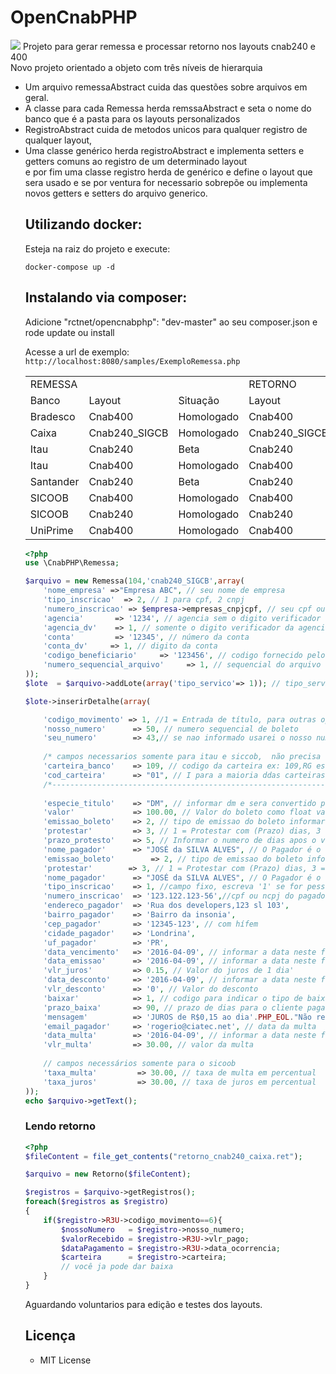 # OpenCnabPHP 
<img src="https://travis-ci.org/QuilhaSoft/OpenCnabPHP.svg?branch=master">
Projeto para gerar remessa e processar retorno nos layouts cnab240 e 400<br>
Novo projeto orientado a objeto com três níveis de hierarquia
<ul>
<li>
Um arquivo remessaAbstract cuida das questões sobre arquivos em geral.
</li>
<li>
A classe para cada Remessa herda remssaAbstract e seta o nome do banco que é a pasta para os layouts personalizados
</li>
<li>
RegistroAbstract cuida de metodos unicos para qualquer registro de qualquer layout,
</li>
<li>
Uma classe genérico herda registroAbstract e implementa setters e getters comuns ao registro de um determinado layout
</li>
e por fim uma classe registro herda de genérico e define o layout que sera usado e se por ventura for necessario sobrepõe ou implementa novos getters e setters do arquivo generico.
</li><br>

## Utilizando docker:
Esteja na raiz do projeto e execute:
```shell
docker-compose up -d
```
## Instalando via composer:


Adicione "rctnet/opencnabphp": "dev-master" ao seu composer.json e rode update ou install

Acesse a url de exemplo: 
`http://localhost:8080/samples/ExemploRemessa.php`

<table>
    <tr>
        <td colspan="3" >
            REMESSA
        </td>
        <td colspan="2">
            RETORNO
        </td>
    </tr>
    <tr>
        <td >
            Banco
        </td>
        <td>
            Layout
        </td>
        <td>
           Situação 
        </td>
        <td>
            Layout
        </td>
        <td>
           Situação 
        </td>
    </tr>
    <tr>
        <td>
            Bradesco
        </td>
        <td>
            Cnab400
        </td>
        <td>
            Homologado
        </td>
        <td>
            Cnab400
        </td>
        <td>
            Beta
        </td>
    </tr>
    <tr>
        <td>
            Caixa
        </td>
        <td>
            Cnab240_SIGCB
        </td>
        <td>
            Homologado
        </td>
        <td>
            Cnab240_SIGCB
        </td>
        <td>
            Homologado
        </td>
    </tr>
    <tr>
        <td>
            Itau
        </td>
        <td>
            Cnab240
        </td>
        <td>
            Beta
        </td>
        <td>
            Cnab240
        </td>
        <td>
            Beta
        </td>
    </tr>
    <tr>
        <td>
            Itau
        </td>
        <td>
            Cnab400
        </td>
        <td>
            Homologado
        </td>
        <td>
            Cnab400
        </td>
        <td>
            Homologado
        </td>
    </tr>
    <tr>
        <td>
            Santander
        </td>
        <td>
            Cnab240
        </td>
        <td>
            Beta
        </td>
        <td>
           Cnab240 
        </td>
        <td>
            s/layout
        </td>
    </tr>
    <tr>
        <td>
            SICOOB
        </td>
        <td>
            Cnab400
        </td>
        <td>
            Homologado
        </td>
        <td>
            Cnab400
        </td>
        <td>
            Homologado
        </td>
    </tr>
    </tr>
        <tr>
        <td>
            SICOOB
        </td>
        <td>
            Cnab240
        </td>
        <td>
            Homologado
        </td>
        <td>
            Cnab240
        </td>
        <td>
            Beta
        </td>
    </tr>
    <tr>
        <td>
            UniPrime
        </td>
        <td>
            Cnab400
        </td>
        <td>
            Homologado
        </td>
        <td>
            Cnab400
        </td>
        <td>
            Beta
        </td>
    </tr>
</table>

```php
<?php
use \CnabPHP\Remessa;

$arquivo = new Remessa(104,'cnab240_SIGCB',array(
    'nome_empresa' =>"Empresa ABC", // seu nome de empresa
    'tipo_inscricao'  => 2, // 1 para cpf, 2 cnpj 
    'numero_inscricao' => $empresa->empresas_cnpjcpf, // seu cpf ou cnpj completo
    'agencia'       => '1234', // agencia sem o digito verificador 
    'agencia_dv'    => 1, // somente o digito verificador da agencia 
    'conta'         => '12345', // número da conta
    'conta_dv'     => 1, // digito da conta
    'codigo_beneficiario'     => '123456', // codigo fornecido pelo banco
    'numero_sequencial_arquivo'     => 1, // sequencial do arquivo um numero novo para cada arquivo gerado
));
$lote  = $arquivo->addLote(array('tipo_servico'=> 1)); // tipo_servico  = 1 para cobrança registrada, 2 para sem registro

$lote->inserirDetalhe(array(

    'codigo_movimento' => 1, //1 = Entrada de título, para outras opçoes ver nota explicativa C004 manual Cnab_SIGCB na pasta docs
    'nosso_numero'      => 50, // numero sequencial de boleto
    'seu_numero'        => 43,// se nao informado usarei o nosso numero 
    
    /* campos necessarios somente para itau e siccob,  não precisa comentar se for outro layout    */
    'carteira_banco'    => 109, // codigo da carteira ex: 109,RG esse vai o nome da carteira no banco
    'cod_carteira'      => "01", // I para a maioria ddas carteiras do itau
    /*----------------------------------------------------------------------------------------    */
     
    'especie_titulo'    => "DM", // informar dm e sera convertido para codigo em qualquer laytou conferir em especie.php
    'valor'             => 100.00, // Valor do boleto como float valido em php
    'emissao_boleto'    => 2, // tipo de emissao do boleto informar 2 para emissao pelo beneficiario e 1 para emissao pelo banco
    'protestar'         => 3, // 1 = Protestar com (Prazo) dias, 3 = Devolver após (Prazo) dias
    'prazo_protesto'    => 5, // Informar o numero de dias apos o vencimento para iniciar o protesto
    'nome_pagador'      => "JOSÉ da SILVA ALVES", // O Pagador é o cliente, preste atenção nos campos abaixo
    'emissao_boleto'        => 2, // tipo de emissao do boleto informar 2 para emissao pelo beneficiario e 1 para emissao pelo banco
    'protestar'        => 3, // 1 = Protestar com (Prazo) dias, 3 = Devolver após (Prazo) dias. 
    'nome_pagador'      => "JOSÉ da SILVA ALVES", // O Pagador é o cliente, preste atenção nos campos abaixo
    'tipo_inscricao'    => 1, //campo fixo, escreva '1' se for pessoa fisica, 2 se for pessoa juridica
    'numero_inscricao'  => '123.122.123-56',//cpf ou ncpj do pagador
    'endereco_pagador'  => 'Rua dos developers,123 sl 103',
    'bairro_pagador'    => 'Bairro da insonia',
    'cep_pagador'       => '12345-123', // com hífem
    'cidade_pagador'    => 'Londrina',
    'uf_pagador'        => 'PR',
    'data_vencimento'   => '2016-04-09', // informar a data neste formato
    'data_emissao'      => '2016-04-09', // informar a data neste formato
    'vlr_juros'         => 0.15, // Valor do juros de 1 dia'
    'data_desconto'     => '2016-04-09', // informar a data neste formato
    'vlr_desconto'      => '0', // Valor do desconto
    'baixar'            => 1, // codigo para indicar o tipo de baixa '1' (Baixar/ Devolver) ou '2' (Não Baixar / Não Devolver)
    'prazo_baixa'       => 90, // prazo de dias para o cliente pagar após o vencimento
    'mensagem'          => 'JUROS de R$0,15 ao dia'.PHP_EOL."Não receber apos 30 dias",
    'email_pagador'     => 'rogerio@ciatec.net', // data da multa
    'data_multa'        => '2016-04-09', // informar a data neste formato, // data da multa
    'vlr_multa'         => 30.00, // valor da multa
    
    // campos necessários somente para o sicoob
    'taxa_multa'         => 30.00, // taxa de multa em percentual
    'taxa_juros'         => 30.00, // taxa de juros em percentual
));        
echo $arquivo->getText();
```

<line>
<h3>Lendo retorno</h3>

```php
<?php
$fileContent = file_get_contents("retorno_cnab240_caixa.ret");

$arquivo = new Retorno($fileContent);

$registros = $arquivo->getRegistros();
foreach($registros as $registro)
{
    if($registro->R3U->codigo_movimento==6){
        $nossoNumero   = $registro->nosso_numero;
        $valorRecebido = $registro->R3U->vlr_pago;
        $dataPagamento = $registro->R3U->data_ocorrencia;
        $carteira      = $registro->carteira;
        // você ja pode dar baixa
    }
}
```

Aguardando voluntarios para edição e testes dos layouts.

## Licença

* MIT License
